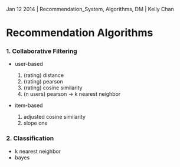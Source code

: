 Jan 12 2014 | Recommendation_System, Algorithms, DM | Kelly Chan
# Recommendation Algorithms

### 1. Collaborative Filtering
* user-based

    1. (rating) distance
    2. (rating) pearson
    3. (rating) cosine similarity
    4. (n users) pearson -> k nearest neighbor
    
* item-based

     1. adjusted cosine similarity
     2. slope one

### 2. Classification
* k nearest neighbor
* bayes
